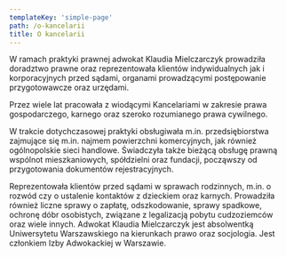 ```yaml
---
templateKey: 'simple-page'
path: /o-kancelarii
title: O kancelarii
---
```

W ramach praktyki prawnej adwokat Klaudia Mielczarczyk prowadziła doradztwo prawne oraz reprezentowała klientów indywidualnych jak i korporacyjnych przed sądami, organami prowadzącymi postępowanie przygotowawcze oraz urzędami.


Przez wiele lat pracowała z wiodącymi Kancelariami w zakresie prawa gospodarczego, karnego oraz szeroko rozumianego prawa cywilnego.


W trakcie dotychczasowej praktyki obsługiwała m.in. przedsiębiorstwa zajmujące się m.in. najmem powierzchni komercyjnych, jak również ogólnopolskie sieci handlowe. Świadczyła także bieżącą obsługę prawną wspólnot mieszkaniowych, spółdzielni oraz fundacji, począwszy od przygotowania dokumentów rejestracyjnych.


Reprezentowała klientów przed sądami w sprawach rodzinnych, m.in. o rozwód czy o ustalenie kontaktów z dzieckiem oraz karnych. Prowadziła również liczne sprawy o zapłatę, odszkodowanie, sprawy spadkowe, ochronę dóbr osobistych, związane z legalizacją pobytu cudzoziemców oraz wiele innych.
Adwokat Klaudia Mielczarczyk jest absolwentką Uniwersytetu Warszawskiego na kierunkach prawo oraz socjologia. Jest członkiem Izby Adwokackiej w Warszawie.
